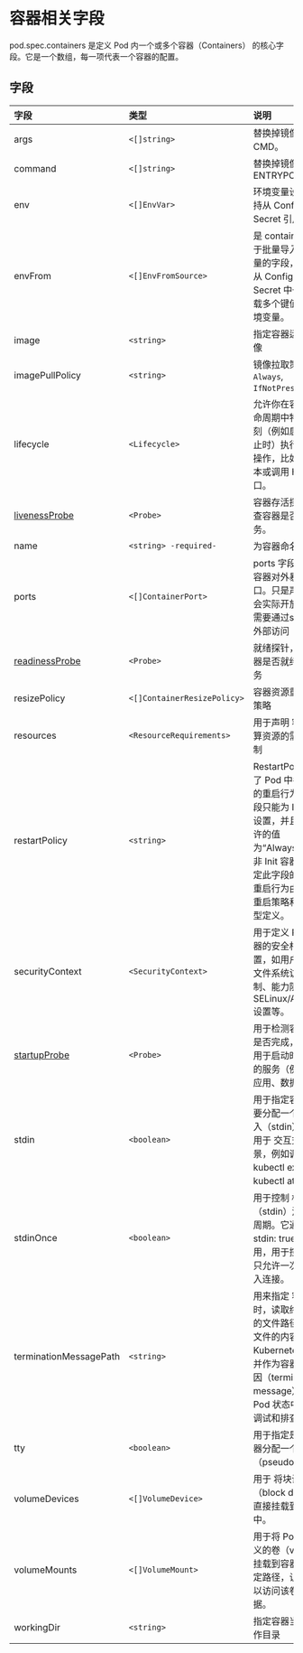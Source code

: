 # 容器相关字段

pod.spec.containers 是定义 Pod 内一个或多个容器（Containers） 的核心字段。它是一个数组，每一项代表一个容器的配置。

## 字段

|  字段 |        类型        |                                         说明                                                      |
|:------|:------------------|:--------------------------------------------------------------------------------------------------|
|args|`<[]string>`|替换掉镜像默认的 CMD。|
|command|`<[]string>`|替换掉镜像默认的 ENTRYPOINT|
|env|`<[]EnvVar>`|环境变量设置（支持从 ConfigMap、Secret 引用）|
|envFrom|`<[]EnvFromSource>`|是 container 下用于批量导入环境变量的字段，常用于从 ConfigMap 或 Secret 中一次性加载多个键值对为环境变量。|
|image|`<string>`|指定容器运行的镜像|
|imagePullPolicy|`<string>`|镜像拉取策略：`Always`, `IfNotPresent`,`Never`|
|lifecycle|`<Lifecycle>`|允许你在容器的生命周期中特定的时刻（例如启动或终止时）执行特定的操作，比如运行脚本或调用 HTTP 接口。|
|[livenessProbe](/kubernetes/explain/containersProbe.md#一-liveness-probe存活探针)|`<Probe>`|容器存活探针，检查容器是否正常服务。|
|name|`<string> -required-`|为容器命名|
|ports|`<[]ContainerPort>`|ports 字段用于声明容器对外暴露的端口。只是声明并不会实际开放端口，需要通过service给外部访问|
|[readinessProbe](/kubernetes/explain/containersProbe.md#二readiness-probe就绪探针)|`<Probe>`|就绪探针，判断容器是否就绪提供服务|
|resizePolicy|`<[]ContainerResizePolicy>`|容器资源重新调整策略|
|resources|`<ResourceRequirements>`|用于声明 容器对计算资源的需求和限制|
|restartPolicy|`<string>`|RestartPolicy 定义了 Pod 中各个容器的重启行为。此字段只能为 Init 容器设置，并且唯一允许的值为“Always”。对于非 Init 容器或未指定此字段的情况，重启行为由 Pod 的重启策略和容器类型定义。|
|securityContext|`<SecurityContext>`|用于定义 Pod 或容器的安全相关配置，如用户权限、文件系统访问控制、能力限制、SELinux/AppArmor 设置等。|
|[startupProbe](/kubernetes/explain/containersProbe.md#三startup-probe启动探针)|`<Probe>`|用于检测容器 启动是否完成，尤其适用于启动时间较长的服务（例如 Java 应用、数据库等）。|
|stdin|`<boolean>`|用于指定容器是否要分配一个 标准输入（stdin）流，常用于 交互式容器场景，例如调试用的 kubectl exec 或 kubectl attach。|
|stdinOnce|`<boolean>`|用于控制 标准输入（stdin）流的生命周期。它通常和 stdin: true 一起使用，用于控制是否只允许一次标准输入连接。|
|terminationMessagePath|`<string>`|用来指定 容器终止时，读取终止信息的文件路径。这个文件的内容会被 Kubernetes 读取，并作为容器终止原因（termination message）存储在 Pod 状态中，方便调试和排查问题。|
|tty|`<boolean>`|用于指定是否为容器分配一个伪终端（pseudo-TTY）。|
|volumeDevices|`<[]VolumeDevice>`|用于 将块设备（block device）直接挂载到容器中。|
|volumeMounts|`<[]VolumeMount>`|用于将 Pod 级别定义的卷（volume）挂载到容器内的指定路径，让容器可以访问该卷中的数据。|
|workingDir|`<string>`|指定容器当前的工作目录|